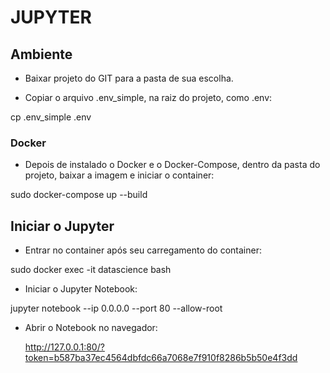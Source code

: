 # JUPYTER

## Ambiente

  * Baixar projeto do GIT para a pasta de sua escolha.

  * Copiar o arquivo .env_simple, na raiz do projeto, como .env:
  
  cp .env_simple .env
  
### Docker

  * Depois de instalado o Docker e o Docker-Compose, dentro da pasta do projeto, baixar a imagem e iniciar o container:

  sudo docker-compose up --build

## Iniciar o Jupyter

  * Entrar no container após seu carregamento do container:
  
  sudo docker exec -it datascience bash
  
  * Iniciar o Jupyter Notebook:
  
  jupyter notebook --ip 0.0.0.0 --port 80 --allow-root
  
  * Abrir o Notebook no navegador:
  
    http://127.0.0.1:80/?token=b587ba37ec4564dbfdc66a7068e7f910f8286b5b50e4f3dd
